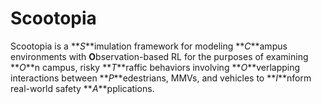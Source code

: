 # Scootopia
Scootopia is a **_S_**imulation framework for modeling **_C_**ampus environments with **O**bservation-based RL for the purposes of examining **_O_**n campus, risky **_T_**raffic behaviors involving 
**_O_**verlapping interactions between **_P_**edestrians, MMVs, and vehicles to **_I_**nform real-world safety **_A_**pplications.
